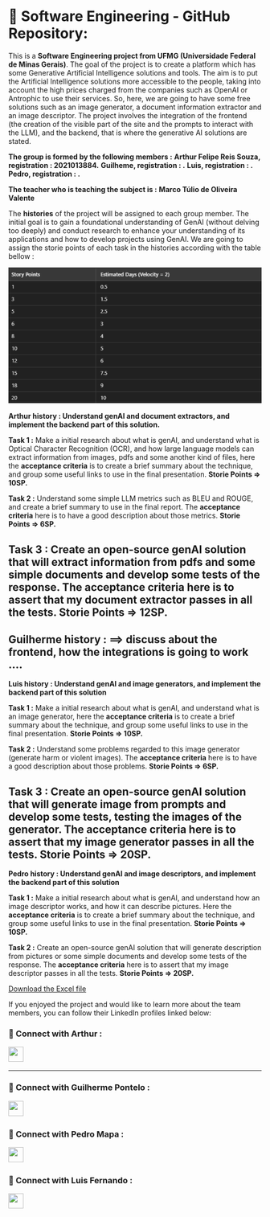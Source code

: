 # 🤖 Software Engineering - GitHub Repository:

This is a **Software Engineering project from UFMG (Universidade Federal de Minas Gerais)**. The goal of the project is to create a platform which has some Generative Artificial Intelligence solutions and tools. The aim is to put the Artificial Intelligence solutions more accessible to the people, taking into account the high prices charged from the companies such as OpenAI or Antrophic to use their services. So, here, we are going to have some free solutions such as an image generator, a document information extractor and an image descriptor. The project involves the integration of the frontend (the creation of the visible part of the site and the prompts to interact with the LLM), and the backend, that is where the generative AI solutions are stated.

**The group is formed by the following members :**
**Arthur Felipe Reis Souza, registration : 2021013884.**
**Guilheme, registration : .**
**Luis, registration : .**
**Pedro, registration : .**

**The teacher who is teaching the subject is :**
**Marco Túlio de Oliveira Valente**

The **histories** of the project will be assigned to each group member. The initial goal is to gain a foundational understanding of GenAI (without delving too deeply) and conduct research to enhance your understanding of its applications and how to develop projects using GenAI. We are going to assign the storie points of each task in the histories according with the table bellow : 

![Storie Points to days](https://github.com/arthurfreisouza/Soft_Eng/blob/main/SP_days.png)




**Arthur history : Understand genAI and document extractors, and implement the backend part of this solution.**


**Task 1 :** Make a initial research about what is genAI, and understand what is Optical Character Recognition (OCR), and how large language models can extract information from images, pdfs and some another kind of files, here the **acceptance criteria** is to create a brief summary about the technique, and group some useful links to use in the final presentation. **Storie Points => 10SP.**

**Task 2 :** Understand some simple LLM metrics such as BLEU and ROUGE, and create a brief summary to use in the final report. The **acceptance criteria** here is to have a good description about those metrics. **Storie Points => 6SP.**

**Task 3 :** Create an open-source  genAI solution that will extract information from pdfs and some simple documents and develop some tests of the response. The **acceptance criteria** here is to assert that my document extractor passes in all the tests. **Storie Points => 12SP.**
---

**Guilherme history :** ==> discuss about the frontend, how the integrations is going to work ....
---

**Luis history : Understand genAI and image generators, and implement the backend part of this solution**


**Task 1 :** Make a initial research about what is genAI, and understand what is an image generator, here the **acceptance criteria** is to create a brief summary about the technique, and group some useful links to use in the final presentation. **Storie Points => 10SP.**

**Task 2 :** Understand some problems regarded to this image generator (generate harm or violent images). The **acceptance criteria** here is to have a good description about those problems. **Storie Points => 6SP.**

**Task 3 :** Create an open-source  genAI solution that will generate image from prompts and develop some tests, testing the images of the generator. The **acceptance criteria** here is to assert that my image generator passes in all the tests. **Storie Points => 20SP.**
---

**Pedro history : Understand genAI and image descriptors, and implement the backend part of this solution**


**Task 1 :** Make a initial research about what is genAI, and understand how an image descriptor works, and how it can describe pictures. Here the **acceptance criteria** is to create a brief summary about the technique, and group some useful links to use in the final presentation. **Storie Points => 10SP.**

**Task 2 :** Create an open-source genAI solution that will generate description from pictures or some simple documents and develop some tests of the response. The **acceptance criteria** here is to assert that my image descriptor passes in all the tests. **Storie Points => 20SP.**

[Download the Excel file](https://github.com/arthurfreisouza/Soft_Eng/blob/main/Soft_Eng_project.xlsx)


If you enjoyed the project and would like to learn more about the team members, you can follow their LinkedIn profiles linked below:

### 🔗 Connect with Arthur : 

<a href="https://www.linkedin.com/in/arthur-reis-0b64b8241/">
  <img src="https://cdn.jsdelivr.net/gh/devicons/devicon/icons/linkedin/linkedin-original.svg" width="30" height="30"/>
</a>

---
### 🔗 Connect with Guilherme Pontelo :

<a href="https://www.linkedin.com/in/guilhermepontelos/">
  <img src="https://cdn.jsdelivr.net/gh/devicons/devicon/icons/linkedin/linkedin-original.svg" width="30" height="30"/>
</a>



### 🔗 Connect with Pedro Mapa :

<a href="https://www.linkedin.com/in/pedro-henrique-gomes-mapa-da-silva-b4b234243/">
  <img src="https://cdn.jsdelivr.net/gh/devicons/devicon/icons/linkedin/linkedin-original.svg" width="30" height="30"/>
</a>


### 🔗 Connect with Luis Fernando : 

<a href="https://www.linkedin.com/in/mtov/">
  <img src="https://cdn.jsdelivr.net/gh/devicons/devicon/icons/linkedin/linkedin-original.svg" width="30" height="30"/>
</a>